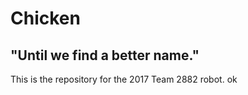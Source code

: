 # Chicken
## "Until we find a better name."

This is the repository for the 2017 Team 2882 robot.
 ok
 
